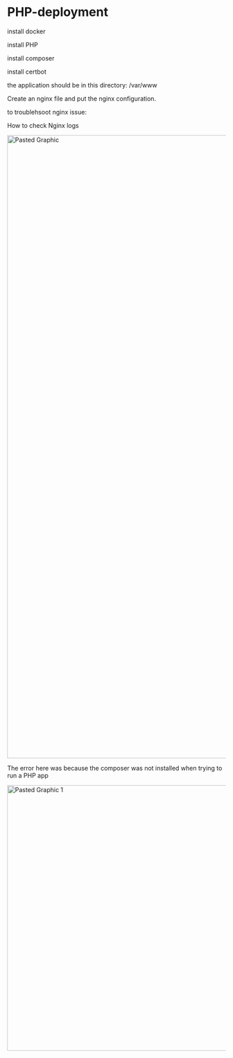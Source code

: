 # PHP-deployment

install docker

install PHP

install composer

install certbot

the application should be in this directory: /var/www

Create an nginx file and put the nginx configuration.

to troublehsoot nginx issue:

How to check Nginx logs

<img width="1436" alt="Pasted Graphic" src="https://github.com/layor2257/PHP-deployment/assets/49678841/87711ac6-6dcf-45cb-8318-ad979a967bc6">

The error here was because the composer was not installed when trying to run a PHP app

<img width="612" alt="Pasted Graphic 1" src="https://github.com/layor2257/PHP-deployment/assets/49678841/655d1e5b-01c0-4df2-a10a-fdb0d313255b">
